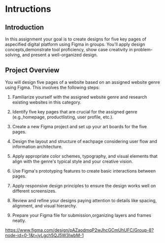 # Intructions

## Introduction

In this assignment your goal is to create designs for five key pages of aspecified digital platform using Figma in groups. You'll apply design concepts,demonstrate tool proficiency, show case creativity in problem-solving, and present a well-organized design.

## Project Overview

You will design five pages of a website based on an assigned website genre using Figma.
This involves the following steps:
 1. Familiarize yourself with the assigned website genre and research existing websites in this category.

 2. Identify five key pages that are crucial for the assigned genre (e.g.,homepage,
 productlisting, user profile, etc.).

 3. Create a new Figma project and set up your art boards for the five pages.

 4. Design the layout and structure of eachpage considering user flow and information architecture.

 5. Apply appropriate color schemes, typography, and visual elements that align with the genre's  typical style and your creative vision.

 6. Use Figma's prototyping features to create basic interactions between pages.

 7. Apply responsive design principles to ensure the design works well on different screensizes.

 8. Review and refine your designs paying attention to details like spacing, alignment,
 and visual hierarchy.
 9. Prepare your Figma file for submission,organizing layers and frames neatly.




https://www.figma.com/design/pAZaodmqP2wJhcGCmUhUFC/Group-8?node-id=0-1&t=jyLgch5QJ5W3lwbM-1
